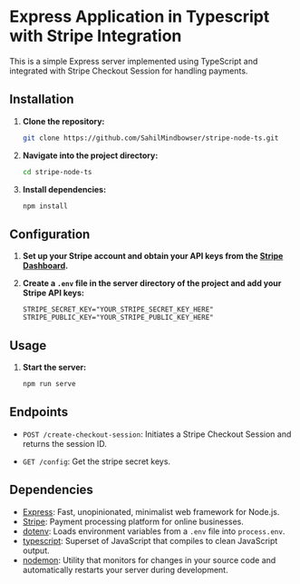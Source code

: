 # Express Application in Typescript with Stripe Integration

This is a simple Express server implemented using TypeScript and integrated with Stripe Checkout Session for handling payments.

## Installation

1. **Clone the repository:**

   ```bash
   git clone https://github.com/SahilMindbowser/stripe-node-ts.git
   ```

2. **Navigate into the project directory:**

   ```bash
   cd stripe-node-ts
   ```

3. **Install dependencies:**
   ```bash
   npm install
   ```

## Configuration

1. **Set up your Stripe account and obtain your API keys from the [Stripe Dashboard](https://dashboard.stripe.com/).**

2. **Create a `.env` file in the server directory of the project and add your Stripe API keys:**
   ```
   STRIPE_SECRET_KEY="YOUR_STRIPE_SECRET_KEY_HERE"
   STRIPE_PUBLIC_KEY="YOUR_STRIPE_PUBLIC_KEY_HERE"
   ```

## Usage

1. **Start the server:**
   ```bash
   npm run serve
   ```

## Endpoints

- `POST /create-checkout-session`: Initiates a Stripe Checkout Session and returns the session ID.

- `GET /config`: Get the stripe secret keys.

## Dependencies

- [Express](https://expressjs.com/): Fast, unopinionated, minimalist web framework for Node.js.
- [Stripe](https://stripe.com/): Payment processing platform for online businesses.
- [dotenv](https://github.com/motdotla/dotenv): Loads environment variables from a `.env` file into `process.env`.
- [typescript](https://www.typescriptlang.org/): Superset of JavaScript that compiles to clean JavaScript output.
- [nodemon](https://nodemon.io/): Utility that monitors for changes in your source code and automatically restarts your server during development.
